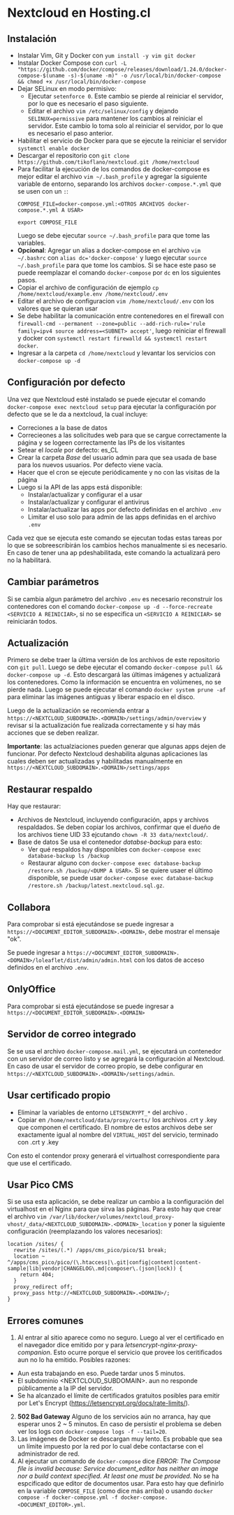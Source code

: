 # Nextcloud en Hosting.cl

## Instalación
- Instalar Vim, Git y Docker con `yum install -y vim git docker`
- Instalar Docker Compose con `curl -L "https://github.com/docker/compose/releases/download/1.24.0/docker-compose-$(uname -s)-$(uname -m)" -o /usr/local/bin/docker-compose && chmod +x /usr/local/bin/docker-compose`
- Dejar SELinux en modo permisivo:
  - Ejecutar `setenforce 0`. Este cambio se pierde al reiniciar el servidor, por lo que es necesario el paso siguiente.
  - Editar el archivo `vim /etc/selinux/config` y dejando `SELINUX=permissive` para mantener los cambios al reiniciar el servidor. Este cambio lo toma solo al reiniciar el servidor, por lo que es necesario el paso anterior.
- Habilitar el servicio de Docker para que se ejecute la reiniciar el servidor `systemctl enable docker` 
- Descargar el repositorio con `git clone https://github.com/tikoflano/nextcloud.git /home/nextcloud`
- Para facilitar la ejecución de los comandos de docker-compose es mejor editar el archivo `vim ~/.bash_profile` y agregar la siguiente variable de entorno, separando los archivos `docker-compose.*.yml` que se usen con un `:`:
  ```
  COMPOSE_FILE=docker-compose.yml:<OTROS ARCHIVOS docker-compose.*.yml A USAR>
  
  export COMPOSE_FILE
  ```
  Luego se debe ejecutar `source ~/.bash_profile` para que tome las variables.
- **Opcional**: Agregar un alias a docker-compose en el archivo `vim ~/.bashrc` con `alias dc='docker-compose'` y luego ejecutar `source ~/.bash_profile` para que tome los cambios. Si se hace este paso se puede reemplazar el comando `docker-compose` por `dc` en los siguientes pasos.
- Copiar el archivo de configuración de ejemplo `cp /home/nextcloud/example.env /home/nextcloud/.env`
- Editar el archivo de configuracion `vim /home/nextcloud/.env` con los valores que se quieran usar
- Se debe habilitar la comunicación entre contenedores en el firewall con `firewall-cmd --permanent --zone=public --add-rich-rule='rule family=ipv4 source address=<SUBNET> accept'`, luego reiniciar el firewall y docker con `systemctl restart firewalld && systemctl restart docker`.
- Ingresar a la carpeta `cd /home/nextcloud` y levantar los servicios con `docker-compose up -d`

## Configuración por defecto
Una vez que Nextcloud esté instalado se puede ejecutar el comando `docker-compose exec nextcloud setup` para ejecutar la configuración por defecto que se le da a nextcloud, la cual incluye:
- Correciones a la base de datos
- Correcieones a las solicitudes web para que se cargue correctamente la página y se logeen correctamente las IPs de los visitantes
- Setear el *locale* por defecto: es_CL
- Crear la carpeta *Base* del usuario admin para que sea usada de base para los nuevos usuarios. Por defecto viene vacía.
- Hacer que el cron se ejecute periódicamente y no con las visitas de la página
- Luego si la API de las apps está disponible:
  - Instalar/actualizar y configurar el <DOCUMENT EDITOR> a usar
  - Instalar/actualizar y configurar el antivirus
  - Instalar/actualizar las apps por defecto definidas en el archivo `.env`
  - Limitar el uso solo para admin de las apps definidas en el archivo `.env`
  
Cada vez que se ejecuta este comando se ejecutan todas estas tareas por lo que se sobreescribirán los cambios hechos manualmente si es necesario. En caso de tener una ap pdeshabilitada, este comando la actualizará pero no la habilitará.

## Cambiar parámetros
Si se cambia algun parámetro del archivo `.env` es necesario reconstruir los contenedores con el comando `docker-compose up -d --force-recreate <SERVICIO A REINICIAR>`, si no se especifica un `<SERVICIO A REINICIAR>` se reiniciarán todos.

## Actualización
Primero se debe traer la última versión de los archivos de este repositorio con `git pull`. Luego se debe ejecutar el comando `docker-compose pull && docker-compose up -d`. Esto descargará las últimas imágenes y actualizará los contenedores. Como la información se encuentra en volúmenes, no se pierde nada. Luego se puede ejecutar el comando `docker system prune -af` para eliminar las imágenes antiguas y liberar espacio en el disco.

Luego de la actualización se recomienda entrar a `https://<NEXTCLOUD_SUBDOMAIN>.<DOMAIN>/settings/admin/overview` y revisar si la actualización fue realizada correctamente y si hay más acciones que se deben realizar.

**Importante**: las actualziaciones pueden generar que algunas apps dejen de funcionar. Por defecto Nextcloud deshabilita algunas aplicaciones las cuales deben ser actualizadas y habilitadas manualmente en `https://<NEXTCLOUD_SUBDOMAIN>.<DOMAIN>/settings/apps`

## Restaurar respaldo
Hay que restaurar:
- Archivos de Nextcloud, incluyendo configuración, apps y archivos respaldados.
  Se deben copiar los archivos, confirmar que el dueño de los archivos tiene UID 33 ejcutando `chown -R 33 data/nextcloud/`.
- Base de datos
  Se usa el contenedor *databse-backup* para esto:
  - Ver qué respaldos hay disponibles con `docker-compose exec database-backup ls /backup`
  - Restaurar alguno con `docker-compose exec database-backup /restore.sh /backup/<DUMP A USAR>`. Si se quiere usaer el último disponible, se puede usar `docker-compose exec database-backup /restore.sh /backup/latest.nextcloud.sql.gz`.

## Collabora
Para comprobar si está ejecutándose se puede ingresar a `https://<DOCUMENT_EDITOR_SUBDOMAIN>.<DOMAIN>`, debe mostrar el mensaje "ok".

Se puede ingresar a `https://<DOCUMENT_EDITOR_SUBDOMAIN>.<DOMAIN>/loleaflet/dist/admin/admin.html` con los datos de acceso definidos en el archivo `.env`.
  
## OnlyOffice  
Para comprobar si está ejecutándose se puede ingresar a `https://<DOCUMENT_EDITOR_SUBDOMAIN>.<DOMAIN>`
  
## Servidor de correo integrado
Se se usa el archivo `docker-compose.mail.yml`, se ejecutará un contenedor con un servidor de correo listo y se agregará la configuración al Nextcloud. En caso de usar el servidor de correo propio, se debe configurar en `https://<NEXTCLOUD_SUBDOMAIN>.<DOMAIN>/settings/admin`.
  
## Usar certificado propio
- Eliminar la variables de entorno `LETSENCRYPT_*` del archivo .
- Copiar en `/home/nextcloud/data/proxy/certs/` los archivos .crt y .key que componen el certificado. El nombre de estos archivos debe ser exactamente igual al nombre del `VIRTUAL_HOST` del servicio, terminado con .crt y .key

Con esto el contendor proxy generará el virtualhost correspondiente para que use el certificado.

## Usar Pico CMS
Si se usa esta aplicación, se debe realizar un cambio a la configuración del virtualhost en el Nginx para que sirva las páginas. Para esto hay que crear el archivo `vim /var/lib/docker/volumes/nextcloud_proxy-vhost/_data/<NEXTCLOUD_SUBDOMAIN>.<DOMAIN>_location` y poner la siguiente configuración (reemplazando los valores necesarios):

```
location /sites/ {
  rewrite /sites/(.*) /apps/cms_pico/pico/$1 break;
  location ~ ^/apps/cms_pico/pico/(\.htaccess|\.git|config|content|content-sample|lib|vendor|CHANGELOG\.md|composer\.(json|lock)) {
    return 404;
  }
  proxy_redirect off;
  proxy_pass http://<NEXTCLOUD_SUBDOMAIN>.<DOMAIN>/;
}
```
  
## Errores comunes
1. Al entrar al sitio aparece como no seguro. Luego al ver el certificado en el navegador dice emitido por y para *letsencrypt-nginx-proxy-companion*.
  Esto ocurre porque el servicio que provee los ceritificados aun no lo ha emitido. Posibles razones:
  - Aun esta trabajando en eso. Puede tardar unos 5 minutos.
  - El subdominio <NEXTCLOUD_SUBDOMAIN>.<DOMAIN> aun no responde públicamente a la IP del servidor.
  - Se ha alcanzado el límite de certificados gratuitos posibles para emitir por Let's Encrypt (https://letsencrypt.org/docs/rate-limits/). 
2. **502 Bad Gateway**
Alguno de los servicios aún no arranca, hay que esperar unos 2 ~ 5 minutos. En caso de persistir el problema se deben ver los logs con `docker-compose logs -f --tail=20`.
3. Las imágenes de Docker se descargan muy lento. Es probable que sea un límite impuesto por la red por lo cual debe contactarse con el administrador de red.
4. Al ejecutar un comando de `docker-compose` dice *ERROR: The Compose file is invalid because: Service document_editor has neither an image nor a build context specified. At least one must be provided.*
No se ha espcificado que editor de documentos usar. Para esto hay que definirlo en la variable `COMPOSE_FILE` (como dice más arriba) o usando `docker compose -f docker-compose.yml -f docker-compose.<DOCUMENT_EDITOR>.yml`.
